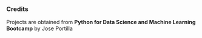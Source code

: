 ### Credits
Projects are obtained from **Python for Data Science and Machine Learning Bootcamp** by Jose Portilla
